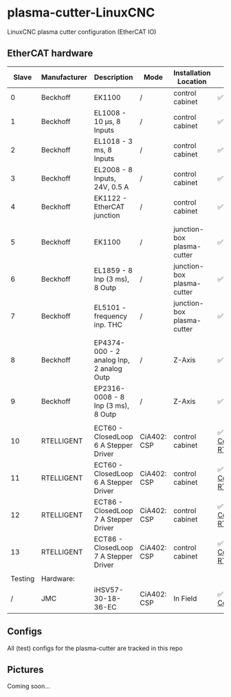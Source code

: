 # plasma-cutter-LinuxCNC
LinuxCNC plasma cutter configuration (EtherCAT IO)

## EtherCAT hardware
Slave     | Manufacturer    | Description                   | Mode      | Installation Location         | Working   
--------  | -------         | -------                       | --------  | --------                      | -------   
 0        | Beckhoff        | EK1100                        | /         | control cabinet               | ✅
 1        | Beckhoff        | EL1008 - 10 µs, 8 Inputs      | /         | control cabinet               | ✅
 2        | Beckhoff        | EL1018 - 3 ms, 8 Inputs       | /         | control cabinet               | ✅
 3        | Beckhoff        | EL2008 - 8 Inputs, 24V, 0.5 A | /         | control cabinet               | ✅
 4        | Beckhoff        | EK1122 - EtherCAT junction    | /         | control cabinet               | ✅
|  |  |  |  |  |    
 5        | Beckhoff        | EK1100                        | /         | junction-box plasma-cutter    | ✅
 6        | Beckhoff        | EL1859 - 8 Inp (3 ms), 8 Outp | /         | junction-box plasma-cutter    | ✅
 7        | Beckhoff        | EL5101 - frequency inp. THC   | /         | junction-box plasma-cutter    | ✅
|  |  |  |  |  |    
 8        | Beckhoff        | EP4374-000 - 2 analog Inp, 2 analog Outp  | /         | Z-Axis    | ✅
 9        | Beckhoff        | EP2316-0008 - 8 Inp (3 ms), 8 Outp        | /         | Z-Axis    | ✅
|  |  |  |  |  |    
10        | RTELLIGENT      | ECT60 - ClosedLoop 6 A Stepper Driver | CiA402: CSP   | control cabinet   | ✅ [Test Config RTELLIGENT](RTELLIGENT_Test/)
11        | RTELLIGENT      | ECT60 - ClosedLoop 6 A Stepper Driver | CiA402: CSP   | control cabinet   | ✅ [Test Config RTELLIGENT](RTELLIGENT_Test/)
12        | RTELLIGENT      | ECT86 - ClosedLoop 7 A Stepper Driver | CiA402: CSP   | control cabinet   | ✅ [Test Config RTELLIGENT](RTELLIGENT_Test/)
13        | RTELLIGENT      | ECT86 - ClosedLoop 7 A Stepper Driver | CiA402: CSP   | control cabinet   | ✅ [Test Config RTELLIGENT](RTELLIGENT_Test/)
|  |  |  |  |  |    
Testing | Hardware:
 /        | JMC             | iHSV57-30-18-36-EC | CiA402: CSP  | In Field | ✅ [Test Config JMC](JMC-Servo_Test/)


## Configs
All (test) configs for the plasma-cutter are tracked in this repo

## Pictures
Coming soon...